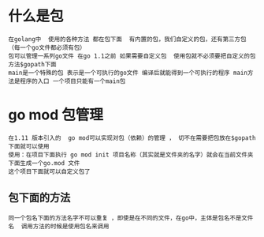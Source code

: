 # 什么是包
    在golang中  使用的各种方法 都在包下面  有内置的包，我们自定义的包，还有第三方包 （每一个go文件都必须有包）
    包可以管理一系列go文件 在go 1.1之前 如果需要自定义包  使用包就不必须要把自定义的包方法$gopath下面
    main是一个特殊的包 表示是一个可执行的go文件 编译后就能得到一个可执行的程序 main方法是程序的入口 一个项目只能有一个main包
# go mod 包管理
    在1.11 版本引入的  go mod可以实现对包（依赖）的管理 ， 切不在需要把包放在$gopath下面就可以使用  
    使用：在项目下面执行 go mod init 项目名称（其实就是文件夹的名字）就会在当前文件夹下面生成一个go.mod 文件
    这个项目下面就可以自定义包了
## 包下面的方法
    同一个包名下面的方法名字不可以重复 ，即使是在不同的文件，在go中，主体是包名不是文件名  调用方法的时候是使用包名来调用
    




    